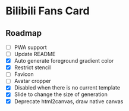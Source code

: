 # Bilibili Fans Card

## Roadmap

- [ ] PWA support
- [ ] Update README
- [x] Auto generate foreground gradient color
- [x] Restrict stencil
- [ ] Favicon
- [ ] Avatar cropper
- [x] Disabled when there is no current template
- [x] Slide to change the size of generation
- [x] Deprecate html2canvas, draw native canvas
